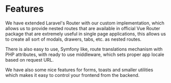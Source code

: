 # Features

We have extended Laravel's Router with our custom implementation, which allows
us to provide nested routes that are available in official Vue Router package
that are extremely useful in single page applications, this allows us to create
all sort of modals, drawers, tabs, etc. as nested routes.

There is also easy to use, Symfony like, route translations mechanism with
PHP attributes, with ready to use middleware, which sets proper app locale
based on request URL.

We have also some nice features for forms, toasts and smaller utilities which
makes it easy to control your frontend from the backend.
